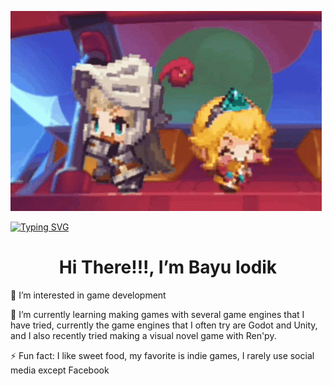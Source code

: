 ![alt text](https://github.com/Bayulodik/Bayulodik/blob/main/guardian-tales.gif) 

  <a href="https://git.io/typing-svg"><img src="https://readme-typing-svg.demolab.com?font=Fira+Code&duration=2000&pause=1000&color=FF4545&background=FFFFFF00&center=false&vCenter=true&random=false&width=435&lines=A+game+developer;flexible+and+dynamic+principle;Casual+Gamer;Otaku;Classical+Music+Enjoyer" alt="Typing SVG" /></a>

<h1 align="center"> Hi There!!!, I’m Bayu <span color="000">lodik</span></h1>

<p> 👀 I’m interested in game development </p>

<p> 🌱 I’m currently learning making games
  with several game engines that I have tried,
  currently the game engines that I often try
  are Godot and Unity, and I also recently tried
  making a visual novel game with Ren'py. </p>
  
<p> ⚡ Fun fact: I like sweet food,
  my favorite is indie games,
  I rarely use social media except Facebook </p>

<!---
Bayulodik/Bayulodik is a ✨ special ✨ repository because its `README.md` (this file) appears on your GitHub profile.
You can click the Preview link to take a look at your changes.
--->
